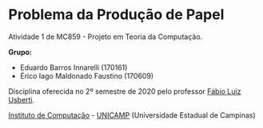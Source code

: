 Problema da Produção de Papel
================================

Atividade 1 de MC859 - Projeto em Teoria da Computação.

**Grupo:**
  - Eduardo Barros Innarelli (170161)
  - Érico Iago Maldonado Faustino (170609)

Disciplina oferecida no 2º semestre de 2020 pelo professor [Fábio Luiz Usberti](https://www.ic.unicamp.br/~fusberti/).

[Instituto de Computação](http://ic.unicamp.br/en) - [UNICAMP](http://www.unicamp.br/unicamp/) (Universidade Estadual de Campinas)
